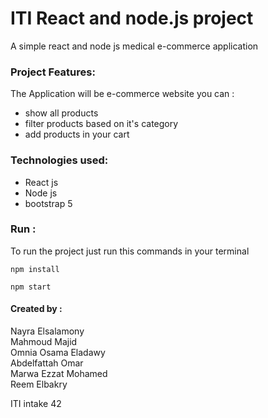 # ITI React and node.js project

A simple react and node js medical e-commerce application <br>

### Project Features:

The Application will be e-commerce website you can : <br>

- show all products
- filter products based on it's category
- add products in your cart

### Technologies used:
- React js <br>
- Node js <br>
- bootstrap 5 <br>

### Run :

To run the project just run this commands in your terminal

```
npm install

npm start

```

#### Created by :
Nayra Elsalamony <br>
Mahmoud Majid <br>
Omnia Osama Eladawy <br>
Abdelfattah Omar <br>
Marwa Ezzat Mohamed <br>
Reem Elbakry <br>



ITI intake 42
